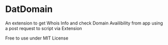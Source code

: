 # DatDomain

An extension to get Whois Info and check Domain Availibility from app using a post request to script via Extension

Free to use under MIT License

